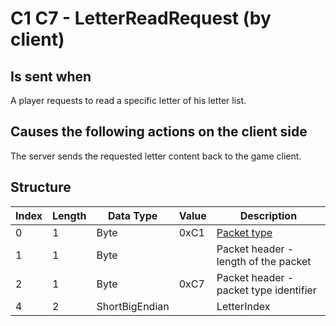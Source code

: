 # C1 C7 - LetterReadRequest (by client)

## Is sent when

A player requests to read a specific letter of his letter list.

## Causes the following actions on the client side

The server sends the requested letter content back to the game client.

## Structure

| Index | Length | Data Type | Value | Description |
|-------|--------|-----------|-------|-------------|
| 0 | 1 |   Byte   | 0xC1  | [Packet type](PacketTypes.md) |
| 1 | 1 |    Byte   |      | Packet header - length of the packet |
| 2 | 1 |    Byte   | 0xC7  | Packet header - packet type identifier |
| 4 | 2 | ShortBigEndian |  | LetterIndex |